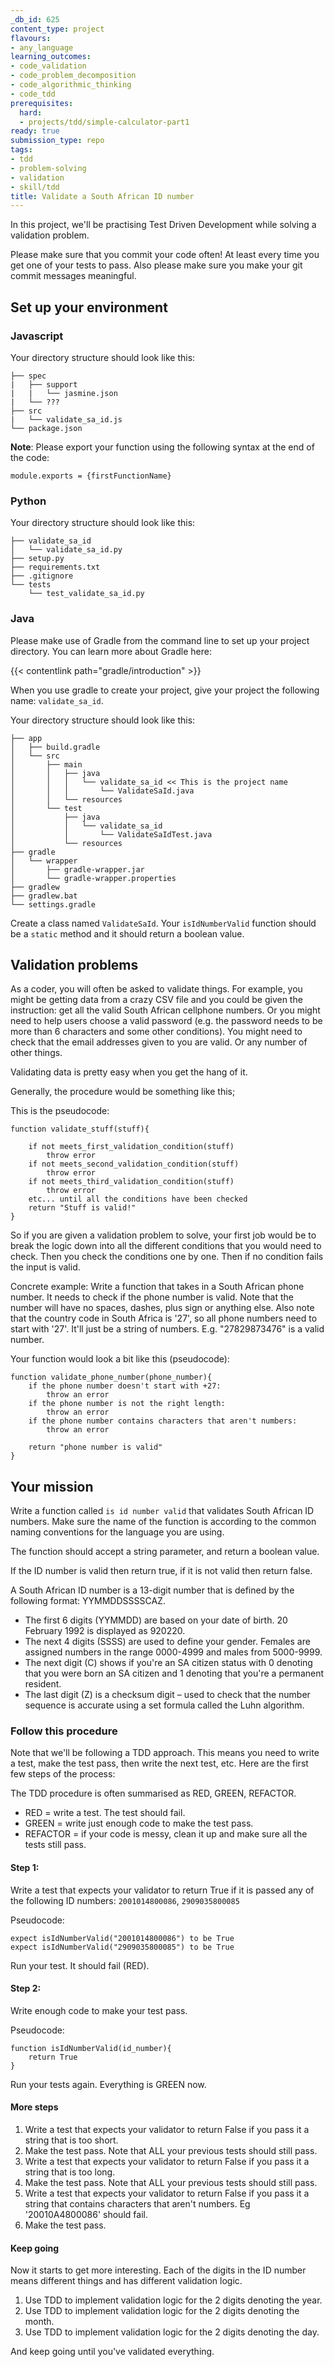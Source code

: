 ```yaml
---
_db_id: 625
content_type: project
flavours:
- any_language
learning_outcomes:
- code_validation
- code_problem_decomposition
- code_algorithmic_thinking
- code_tdd
prerequisites:
  hard:
  - projects/tdd/simple-calculator-part1
ready: true
submission_type: repo
tags:
- tdd
- problem-solving
- validation
- skill/tdd
title: Validate a South African ID number
---
```


In this project, we'll be practising Test Driven Development while solving a validation problem.

Please make sure that you commit your code often! At least every time you get one of your tests to pass. Also please make sure you make your git commit messages meaningful.

## Set up your environment

### Javascript

Your directory structure should look like this:

```
├── spec
|   ├── support
|   |   └── jasmine.json
|   └── ???
├── src
|   └── validate_sa_id.js
└── package.json
```

**Note**: Please export your function using the following syntax at the end of the code:

```
module.exports = {firstFunctionName}
```

### Python

Your directory structure should look like this:

```
├── validate_sa_id
│   └── validate_sa_id.py
├── setup.py
├── requirements.txt
├── .gitignore
└── tests
    └── test_validate_sa_id.py
```

### Java

Please make use of Gradle from the command line to set up your project directory. You can learn more about Gradle here:

{{< contentlink path="gradle/introduction" >}}

When you use gradle to create your project, give your project the following name: `validate_sa_id`.

Your directory structure should look like this:

```
├── app
│   ├── build.gradle
│   └── src
│       ├── main
│       │   ├── java
│       │   │   └── validate_sa_id << This is the project name
│       │   │       └── ValidateSaId.java
│       │   └── resources
│       └── test
│           ├── java
│           │   └── validate_sa_id
│           │       └── ValidateSaIdTest.java
│           └── resources
├── gradle
│   └── wrapper
│       ├── gradle-wrapper.jar
│       └── gradle-wrapper.properties
├── gradlew
├── gradlew.bat
└── settings.gradle
```

Create a class named `ValidateSaId`. Your `isIdNumberValid` function should be a `static` method and it should return a boolean value.

## Validation problems

As a coder, you will often be asked to validate things. For example, you might be getting data from a crazy CSV file and you could be given the instruction: get all the valid South African cellphone numbers. Or you might need to help users choose a valid password (e.g. the password needs to be more than 6 characters and some other conditions). You might need to check that the email addresses given to you are valid. Or any number of other things.

Validating data is pretty easy when you get the hang of it.

Generally, the procedure would be something like this;

This is the pseudocode:

```
function validate_stuff(stuff){

    if not meets_first_validation_condition(stuff)
        throw error
    if not meets_second_validation_condition(stuff)
        throw error
    if not meets_third_validation_condition(stuff)
        throw error
    etc... until all the conditions have been checked
    return "Stuff is valid!"
}

```

So if you are given a validation problem to solve, your first job would be to break the logic down into all the different conditions that you would need to check. Then you check the conditions one by one. Then if no condition fails the input is valid.

Concrete example: Write a function that takes in a South African phone number. It needs to check if the phone number is valid. Note that the number will have no spaces, dashes, plus sign or anything else. Also note that the country code in South Africa is '27', so all phone numbers need to start with '27'. It'll just be a string of numbers. E.g. "27829873476" is a valid number.

Your function would look a bit like this (pseudocode):

```
function validate_phone_number(phone_number){
    if the phone number doesn't start with +27:
        throw an error
    if the phone number is not the right length:
        throw an error
    if the phone number contains characters that aren't numbers:
        throw an error

    return "phone number is valid"
}

```

## Your mission

Write a function called `is id number valid` that validates South African ID numbers. Make sure the name of the function is according to the common naming conventions for the language you are using.

The function should accept a string parameter, and return a boolean value.

If the ID number is valid then return true, if it is not valid then return false.

A South African ID number is a 13-digit number that is defined by the following format: YYMMDDSSSSCAZ.

- The first 6 digits (YYMMDD) are based on your date of birth. 20 February 1992 is displayed as 920220.
- The next 4 digits (SSSS) are used to define your gender. Females are assigned numbers in the range 0000-4999 and males from 5000-9999.
- The next digit (C) shows if you're an SA citizen status with 0 denoting that you were born an SA citizen and 1 denoting that you're a permanent resident.
- The last digit (Z) is a checksum digit – used to check that the number sequence is accurate using a set formula called the Luhn algorithm.

### Follow this procedure

Note that we'll be following a TDD approach. This means you need to write a test, make the test pass, then write the next test, etc. Here are the first few steps of the process:

The TDD procedure is often summarised as RED, GREEN, REFACTOR.

- RED = write a test. The test should fail.
- GREEN = write just enough code to make the test pass.
- REFACTOR = if your code is messy, clean it up and make sure all the tests still pass.

#### Step 1:

Write a test that expects your validator to return True if it is passed any of the following ID numbers: `2001014800086`, `2909035800085`

Pseudocode:

```
expect isIdNumberValid("2001014800086") to be True
expect isIdNumberValid("2909035800085") to be True
```

Run your test. It should fail (RED).

#### Step 2:

Write enough code to make your test pass.

Pseudocode:

```
function isIdNumberValid(id_number){
    return True
}

```

Run your tests again. Everything is GREEN now.

#### More steps

1. Write a test that expects your validator to return False if you pass it a string that is too short.
2. Make the test pass. Note that ALL your previous tests should still pass.
3. Write a test that expects your validator to return False if you pass it a string that is too long.
4. Make the test pass. Note that ALL your previous tests should still pass.
5. Write a test that expects your validator to return False if you pass it a string that contains characters that aren't numbers. Eg '20010A4800086' should fail.
6. Make the test pass.

#### Keep going

Now it starts to get more interesting. Each of the digits in the ID number means different things and has different validation logic.

1. Use TDD to implement validation logic for the 2 digits denoting the year.
2. Use TDD to implement validation logic for the 2 digits denoting the month.
3. Use TDD to implement validation logic for the 2 digits denoting the day.

And keep going until you've validated everything.